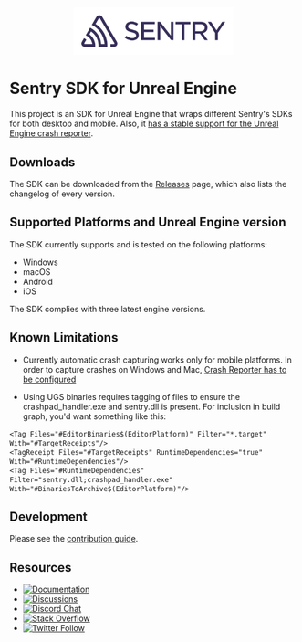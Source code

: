 <p align="center">
  <a href="https://sentry.io" target="_blank" align="left">
    <img src="https://raw.githubusercontent.com/getsentry/sentry-unity/main/.github/sentry-wordmark-dark-400x119.svg" width="280">
  </a>
  <br />
</p>
<p align="center">

Sentry SDK for Unreal Engine
===========

This project is an SDK for Unreal Engine that wraps different Sentry's SDKs for both desktop and mobile. Also, it [has a stable support for the Unreal Engine crash reporter](https://docs.sentry.io/platforms/unreal/setup-crashreport/).

## Downloads

The SDK can be downloaded from the [Releases] page, which also lists the
changelog of every version.

[releases]: https://github.com/getsentry/sentry-unreal/releases

## Supported Platforms and Unreal Engine version

The SDK currently supports and is tested on the following platforms:

- Windows
- macOS
- Android
- iOS

The SDK complies with three latest engine versions.

## Known Limitations

- Currently automatic crash capturing works only for mobile platforms. In order to capture crashes on Windows and Mac,
[Crash Reporter has to be configured](https://docs.sentry.io/platforms/unreal/setup-crashreport/)
  
- Using UGS binaries requires tagging of files to ensure the crashpad_handler.exe and sentry.dll is present. For inclusion in build graph, you'd want something like this: 
```
<Tag Files="#EditorBinaries$(EditorPlatform)" Filter="*.target" With="#TargetReceipts"/>
<TagReceipt Files="#TargetReceipts" RuntimeDependencies="true" With="#RuntimeDependencies"/>
<Tag Files="#RuntimeDependencies" Filter="sentry.dll;crashpad_handler.exe" With="#BinariesToArchive$(EditorPlatform)"/>
 ```

## Development

Please see the [contribution guide](./CONTRIBUTING.md).

## Resources

* [![Documentation](https://img.shields.io/badge/documentation-sentry.io-green.svg)](https://docs.sentry.io/platforms/unity/)
* [![Discussions](https://img.shields.io/github/discussions/getsentry/sentry-unreal.svg)](https://github.com/getsentry/sentry-unreal/discussions)
* [![Discord Chat](https://img.shields.io/discord/621778831602221064?logo=discord&logoColor=ffffff&color=7389D8)](https://discord.gg/PXa5Apfe7K)  
* [![Stack Overflow](https://img.shields.io/badge/stack%20overflow-sentry-green.svg)](http://stackoverflow.com/questions/tagged/sentry)
* [![Twitter Follow](https://img.shields.io/twitter/follow/getsentry?label=getsentry&style=social)](https://twitter.com/intent/follow?screen_name=getsentry)
